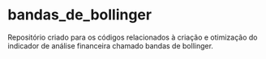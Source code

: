 # bandas_de_bollinger
Repositório criado para os códigos relacionados à criação e otimização do indicador de análise financeira chamado bandas de bollinger.
